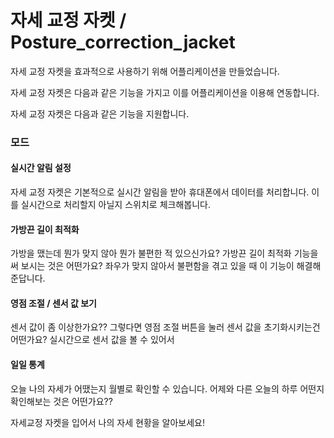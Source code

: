 # 자세 교정 자켓 / Posture_correction_jacket


자세 교정 자켓을 효과적으로 사용하기 위해 어플리케이션을 만들었습니다.

자세 교정 자켓은 다음과 같은 기능을 가지고 이를 어플리케이션을 이용해 연동합니다.

자세 교정 자켓은 다음과 같은 기능을 지원합니다.

### 모드
#### 실시간 알림 설정
자세 교정 자켓은 기본적으로 실시간 알림을 받아 휴대폰에서 데이터를 처리합니다.
이를 실시간으로 처리할지 아닐지 스위치로 체크해봅니다.

#### 가방끈 길이 최적화
가방을 맸는데 뭔가 맞지 않아 뭔가 불편한 적 있으신가요? 가방끈 길이 최적화 기능을 써 보시는 것은 어떤가요?
좌우가 맞지 않아서 불편함을 겪고 있을 때 이 기능이 해결해 준답니다.

#### 영점 조절 / 센서 값 보기
센서 값이 좀 이상한가요?? 그렇다면 영점 조절 버튼을 눌러 센서 값을 초기화시키는건 어떤가요?
실시간으로 센서 값을 볼 수 있어서

#### 일일 통계
오늘 나의 자세가 어땠는지 월별로 확인할 수 있습니다. 어제와 다른 오늘의 하루 어떤지 확인해보는 것은 어떤가요??

자세교정 자켓을 입어서 나의 자세 현황을 알아보세요!
